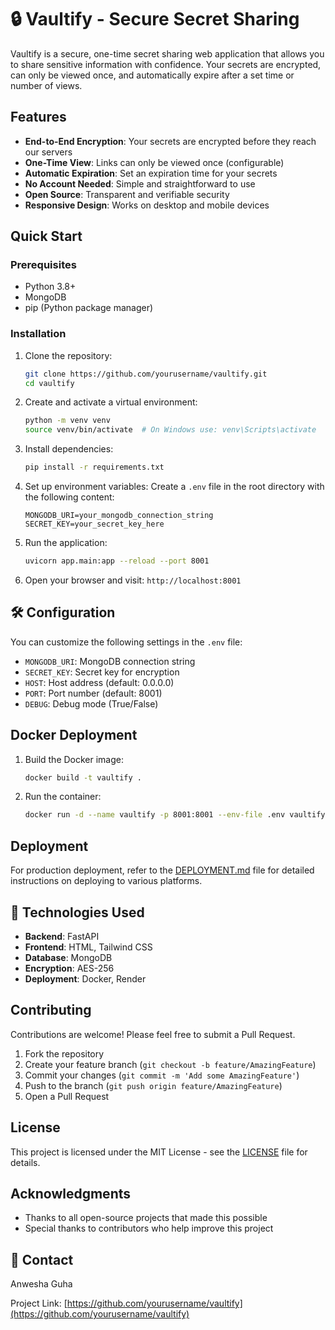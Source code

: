 # 🔒 Vaultify - Secure Secret Sharing

Vaultify is a secure, one-time secret sharing web application that allows you to share sensitive information with confidence. Your secrets are encrypted, can only be viewed once, and automatically expire after a set time or number of views.

##  Features

- **End-to-End Encryption**: Your secrets are encrypted before they reach our servers
- **One-Time View**: Links can only be viewed once (configurable)
- **Automatic Expiration**: Set an expiration time for your secrets
- **No Account Needed**: Simple and straightforward to use
- **Open Source**: Transparent and verifiable security
- **Responsive Design**: Works on desktop and mobile devices

##  Quick Start

### Prerequisites

- Python 3.8+
- MongoDB
- pip (Python package manager)

### Installation

1. Clone the repository:
   ```bash
   git clone https://github.com/yourusername/vaultify.git
   cd vaultify
   ```

2. Create and activate a virtual environment:
   ```bash
   python -m venv venv
   source venv/bin/activate  # On Windows use: venv\Scripts\activate
   ```

3. Install dependencies:
   ```bash
   pip install -r requirements.txt
   ```

4. Set up environment variables:
   Create a `.env` file in the root directory with the following content:
   ```
   MONGODB_URI=your_mongodb_connection_string
   SECRET_KEY=your_secret_key_here
   ```

5. Run the application:
   ```bash
   uvicorn app.main:app --reload --port 8001
   ```

6. Open your browser and visit: `http://localhost:8001`

## 🛠️ Configuration

You can customize the following settings in the `.env` file:

- `MONGODB_URI`: MongoDB connection string
- `SECRET_KEY`: Secret key for encryption
- `HOST`: Host address (default: 0.0.0.0)
- `PORT`: Port number (default: 8001)
- `DEBUG`: Debug mode (True/False)

##  Docker Deployment

1. Build the Docker image:
   ```bash
   docker build -t vaultify .
   ```

2. Run the container:
   ```bash
   docker run -d --name vaultify -p 8001:8001 --env-file .env vaultify
   ```

##  Deployment

For production deployment, refer to the [DEPLOYMENT.md](DEPLOYMENT.md) file for detailed instructions on deploying to various platforms.

## 🔧 Technologies Used

- **Backend**: FastAPI
- **Frontend**: HTML, Tailwind CSS
- **Database**: MongoDB
- **Encryption**: AES-256
- **Deployment**: Docker, Render

## Contributing

Contributions are welcome! Please feel free to submit a Pull Request.

1. Fork the repository
2. Create your feature branch (`git checkout -b feature/AmazingFeature`)
3. Commit your changes (`git commit -m 'Add some AmazingFeature'`)
4. Push to the branch (`git push origin feature/AmazingFeature`)
5. Open a Pull Request

## License

This project is licensed under the MIT License - see the [LICENSE](LICENSE) file for details.

##  Acknowledgments

- Thanks to all open-source projects that made this possible
- Special thanks to contributors who help improve this project

## 📧 Contact

Anwesha Guha

Project Link: [https://github.com/yourusername/vaultify](https://github.com/yourusername/vaultify)
